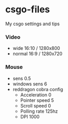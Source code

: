 # csgo-files
My csgo settings and tips


### Video
- wide 16:10 / 1280x800
- normal 16:9 / 1280x720

### Mouse
- sens 0.5
- windows sens 6
- reddragon cobra config
  - Acceleration 0
  - Pointer speed 5
  - Scroll speed 0
  - Polling rate 125hz
  - DPI 1000
